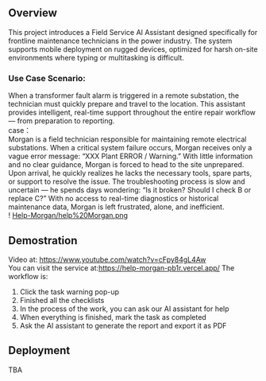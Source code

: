 ## Overview
This project introduces a Field Service AI Assistant designed specifically for frontline maintenance technicians in the power industry. The system supports mobile deployment on rugged devices, optimized for harsh on-site environments where typing or multitasking is difficult.
### Use Case Scenario:
When a transformer fault alarm is triggered in a remote substation, the technician must quickly prepare and travel to the location. This assistant provides intelligent, real-time support throughout the entire repair workflow — from preparation to reporting.  
case：  
Morgan is a field technician responsible for maintaining remote electrical substations. When a critical system failure occurs, Morgan receives only a vague error message: “XXX Plant ERROR / Warning.” With little information and no clear guidance, Morgan is forced to head to the site unprepared. Upon arrival, he quickly realizes he lacks the necessary tools, spare parts, or support to resolve the issue. The troubleshooting process is slow and uncertain — he spends days wondering: “Is it broken? Should I check B or replace C?” With no access to real-time diagnostics or historical maintenance data, Morgan is left frustrated, alone, and inefficient.  
! [Help-Morgan/help%20Morgan.png](https://github.com/Xingyi0/Help-Morgan/blob/main/help%20Morgan.png)

## Demostration
Video at: https://www.youtube.com/watch?v=cFpy84gL4Aw  
You can visit the service at:https://help-morgan-pb1r.vercel.app/
The workflow is:  
1. Click the task warning pop-up  
2. Finished all the checklists  
3. In the process of the work, you can ask our AI assistant for help
4. When everything is finished, mark the task as completed
5. Ask the AI assistant to generate the report and export it as PDF
## Deployment
TBA  

